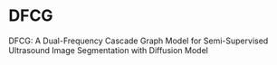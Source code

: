 # DFCG
DFCG: A Dual-Frequency Cascade Graph Model for Semi-Supervised Ultrasound Image Segmentation with Diffusion Model
